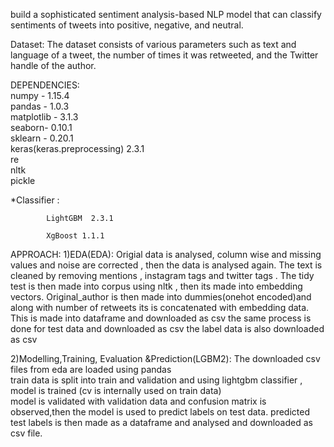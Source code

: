 build a sophisticated sentiment analysis-based NLP model that can classify sentiments of tweets into positive, negative, and neutral.

Dataset:
The dataset consists of various parameters such as text and language of a tweet, the number of times it was retweeted, and the Twitter handle of the author.


DEPENDENCIES:																				
numpy - 1.15.4    			                                                                    
pandas - 1.0.3     					                                                                             
matplotlib - 3.1.3  		   			                                                           
seaborn- 0.10.1     		                                                                    
sklearn - 0.20.1    		    				                                                      
keras(keras.preprocessing) 2.3.1                                                                     
re                                                                             
nltk    	    	                                                                                                     							
pickle	

*Classifier :  
			
			LightGBM  2.3.1
			
			XgBoost 1.1.1


APPROACH:
1)EDA(EDA):
Origial data is analysed, column wise and missing values and noise are corrected , then the data is analysed again.
The text is cleaned by removing mentions , instagram tags and twitter tags .
The tidy test is then made into corpus using nltk , then its made into embedding vectors.
Original_author is then made into dummies(onehot encoded)and along with number of retweets its is concatenated with embedding data.
This is made into dataframe and downloaded as csv
the same process is done for test data and downloaded as csv
the label data is also downloaded as csv 

2)Modelling,Training, Evaluation &Prediction(LGBM2):
The downloaded csv files from eda are loaded using pandas								
train data is split into train and validation  and using lightgbm classifier , model is trained (cv is internally used on train data)						
model is validated with validation data and confusion matrix is observed,then the model is used to predict labels on test data.
predicted test labels is  then made as a dataframe and analysed and downloaded as csv file.


